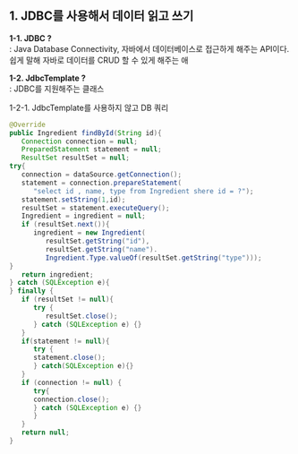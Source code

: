 ## 1. JDBC를 사용해서 데이터 읽고 쓰기
   
**1-1. JDBC ?**  
: Java Database Connectivity, 자바에서 데이터베이스로 접근하게 해주는 API이다. 쉽게 말해 자바로 데이터를 CRUD 할 수 있게 해주는 애
   
**1-2. JdbcTemplate ?**     
: JDBC를 지원해주는 클래스

1-2-1. JdbcTemplate를 사용하지 않고 DB 쿼리
```java
@Override
public Ingredient findById(String id){
   Connection connection = null;
   PreparedStatement statement = null;
   ResultSet resultSet = null;
try{
   connection = dataSource.getConnection();
   statement = connection.prepareStatement(
      "select id , name, type from Ingredient shere id = ?");
   statement.setString(1,id);
   resultSet = statement.executeQuery();
   Ingredient = ingredient = null;
   if (resultSet.next()){
      ingredient = new Ingredient(
         resultSet.getString("id"),
         resultSet.getString("name").
         Ingredient.Type.valueOf(resultSet.getString("type")));
}
   return ingredient;
} catch (SQLException e){
} finally {
   if (resultSet != null){
      try {
         resultSet.close();
      } catch (SQLException e) {}
   }
   if(statement != null){
      try { 
      statement.close();
      } catch(SQLException e){}
   }
   if (connection != null) {
      try{
      connection.close();
      } catch (SQLException e) {}
      }
   }
   return null;
}
```
